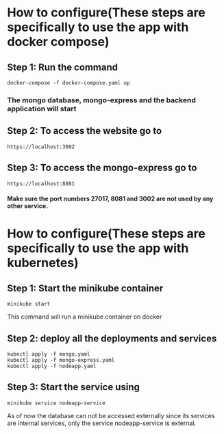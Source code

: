 # How to configure(These steps are specifically to use the app with docker compose)

## Step 1: Run the command  
```
docker-compose -f docker-compose.yaml up      
```
### The mongo database, mongo-express and the backend application will start

## Step 2: To access the website go to 
```
https://localhost:3002
```

## Step 3: To access the mongo-express go to 
```
https://localhost:8081
```
#### Make sure the port numbers 27017, 8081 and 3002 are not used by any other service.


# How to configure(These steps are specifically to use the app with kubernetes)

## Step 1: Start the minikube container
```
minikube start 
```
This command will run a minikube container on docker

## Step 2: deploy all the deployments and services 
```
kubectl apply -f mongo.yaml
kubectl apply -f mongo-express.yaml
kubectl apply -f nodeapp.yaml
```

## Step 3: Start the service using 
```
minikube service nodeapp-service
```

As of now the database can not be accessed externally since its services are internal services, only the service nodeapp-service is external.